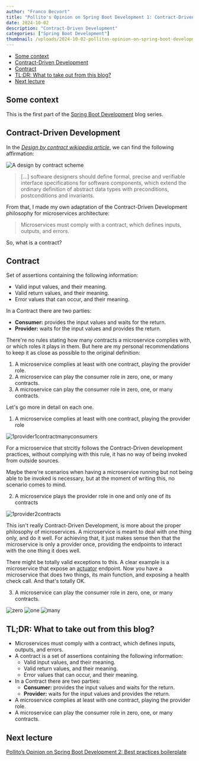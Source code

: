 ```yaml
---
author: "Franco Becvort"
title: "Pollito's Opinion on Spring Boot Development 1: Contract-Driven Development"
date: 2024-10-02
description: "Contract-Driven Development"
categories: ["Spring Boot Development"]
thumbnail: /uploads/2024-10-02-pollitos-opinion-on-spring-boot-development-1/shirogane.jpg
---
```


<!-- TOC -->
  * [Some context](#some-context)
  * [Contract-Driven Development](#contract-driven-development)
  * [Contract](#contract)
  * [TL;DR: What to take out from this blog?](#tldr-what-to-take-out-from-this-blog)
  * [Next lecture](#next-lecture)
<!-- TOC -->

## Some context

This is the first part of the [Spring Boot Development](/en/categories/spring-boot-development/) blog series.

## Contract-Driven Development

In the _[Design by contract wikipedia article](https://en.wikipedia.org/wiki/Design_by_contract)_, we can find the following affirmation:

![A design by contract scheme](/uploads/2024-10-02-pollitos-opinion-on-spring-boot-development-1/Design_by_contract.png)

> [...] software designers should define formal, precise and verifiable interface specifications for software components, which extend the ordinary definition of abstract data types with preconditions, postconditions and invariants.

From that, I made my own adaptation of the Contract-Driven Development philosophy for microservices architecture:

> Microservices must comply with a contract, which defines inputs, outputs, and errors.

So, what is a contract?

## Contract

Set of assertions containing the following information:

- Valid input values, and their meaning.
- Valid return values, and their meaning.
- Error values that can occur, and their meaning.

In a Contract there are two parties:

- **Consumer:** provides the input values and waits for the return.
- **Provider:** waits for the input values and provides the return.

There're no rules stating how many contracts a microservice complies with, or which roles it plays in them. But here are my personal recommendations to keep it as close as possible to the original definition:

1. A microservice complies at least with one contract, playing the provider role.
2. A microservice can play the consumer role in zero, one, or many contracts.
3. A microservice can play the consumer role in zero, one, or many contracts.

Let's go more in detail on each one.

1. A microservice complies at least with one contract, playing the provider role

![1provider1contractmanyconsumers](/uploads/2024-10-02-pollitos-opinion-on-spring-boot-development-1/1provider1contractmanyconsumers.png)

For a microservice that strcitly follows the Contract-Driven development practices, without complying with this rule, it has no way of being invoked from outside sources.

Maybe there're scenarios when having a microservice running but not being able to be invoked is necessary, but at the moment of writing this, no scenario comes to mind.

2. A microservice plays the provider role in one and only one of its contracts

![1provider2contracts](/uploads/2024-10-02-pollitos-opinion-on-spring-boot-development-1/1provider2contracts.png)

This isn't really Contract-Driven Development, is more about the proper philosophy of microservices. A microservice is meant to deal with one thing only, and do it well. For achieving that, it just makes sense then that the microservice is only a provider once, providing the endpoints to interact with the one thing it does well.

There might be totally valid exceptions to this. A clear example is a microservice that expose an [actuator](https://github.com/spring-projects/spring-boot/tree/v3.2.3/spring-boot-project/spring-boot-actuator) endpoint. Now you have a microservice that does two things, its main function, and exposing a health check call. And that's totally OK.

3. A microservice can play the consumer role in zero, one, or many contracts.

![zero](/uploads/2024-10-02-pollitos-opinion-on-spring-boot-development-1/zero.png)
![one](/uploads/2024-10-02-pollitos-opinion-on-spring-boot-development-1/one.png)
![many](/uploads/2024-10-02-pollitos-opinion-on-spring-boot-development-1/many.png)

## TL;DR: What to take out from this blog?

- Microservices must comply with a contract, which defines inputs, outputs, and errors.
- A contract is a set of assertions containing the following information:
  - Valid input values, and their meaning.
  - Valid return values, and their meaning.
  - Error values that can occur, and their meaning.
- In a Contract there are two parties:
  - **Consumer:** provides the input values and waits for the return.
  - **Provider:** waits for the input values and provides the return.
- A microservice complies at least with one contract, playing the provider role.
- A microservice can play the consumer role in zero, one, or many contracts.

## Next lecture

[Pollito&rsquo;s Opinion on Spring Boot Development 2: Best practices boilerplate](/en/blog/2024-10-02-pollitos-opinion-on-spring-boot-development-2)
